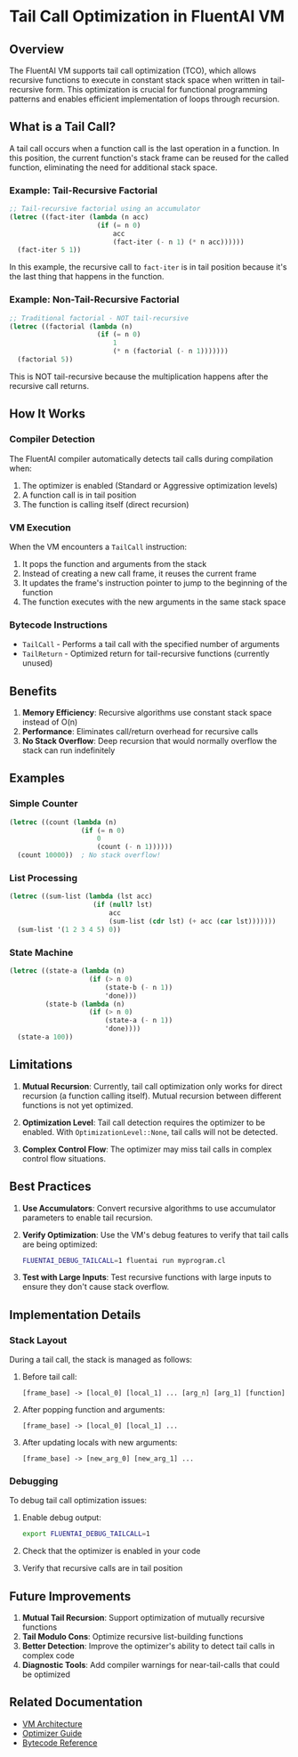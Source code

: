 # Tail Call Optimization in FluentAI VM

## Overview

The FluentAI VM supports tail call optimization (TCO), which allows recursive functions to execute in constant stack space when written in tail-recursive form. This optimization is crucial for functional programming patterns and enables efficient implementation of loops through recursion.

## What is a Tail Call?

A tail call occurs when a function call is the last operation in a function. In this position, the current function's stack frame can be reused for the called function, eliminating the need for additional stack space.

### Example: Tail-Recursive Factorial

```scheme
;; Tail-recursive factorial using an accumulator
(letrec ((fact-iter (lambda (n acc)
                      (if (= n 0)
                          acc
                          (fact-iter (- n 1) (* n acc))))))
  (fact-iter 5 1))
```

In this example, the recursive call to `fact-iter` is in tail position because it's the last thing that happens in the function.

### Example: Non-Tail-Recursive Factorial

```scheme
;; Traditional factorial - NOT tail-recursive
(letrec ((factorial (lambda (n)
                      (if (= n 0)
                          1
                          (* n (factorial (- n 1)))))))
  (factorial 5))
```

This is NOT tail-recursive because the multiplication happens after the recursive call returns.

## How It Works

### Compiler Detection

The FluentAI compiler automatically detects tail calls during compilation when:
1. The optimizer is enabled (Standard or Aggressive optimization levels)
2. A function call is in tail position
3. The function is calling itself (direct recursion)

### VM Execution

When the VM encounters a `TailCall` instruction:
1. It pops the function and arguments from the stack
2. Instead of creating a new call frame, it reuses the current frame
3. It updates the frame's instruction pointer to jump to the beginning of the function
4. The function executes with the new arguments in the same stack space

### Bytecode Instructions

- `TailCall` - Performs a tail call with the specified number of arguments
- `TailReturn` - Optimized return for tail-recursive functions (currently unused)

## Benefits

1. **Memory Efficiency**: Recursive algorithms use constant stack space instead of O(n)
2. **Performance**: Eliminates call/return overhead for recursive calls
3. **No Stack Overflow**: Deep recursion that would normally overflow the stack can run indefinitely

## Examples

### Simple Counter
```scheme
(letrec ((count (lambda (n)
                  (if (= n 0)
                      0
                      (count (- n 1))))))
  (count 10000))  ; No stack overflow!
```

### List Processing
```scheme
(letrec ((sum-list (lambda (lst acc)
                     (if (null? lst)
                         acc
                         (sum-list (cdr lst) (+ acc (car lst)))))))
  (sum-list '(1 2 3 4 5) 0))
```

### State Machine
```scheme
(letrec ((state-a (lambda (n)
                    (if (> n 0)
                        (state-b (- n 1))
                        'done)))
         (state-b (lambda (n)
                    (if (> n 0)
                        (state-a (- n 1))
                        'done))))
  (state-a 100))
```

## Limitations

1. **Mutual Recursion**: Currently, tail call optimization only works for direct recursion (a function calling itself). Mutual recursion between different functions is not yet optimized.

2. **Optimization Level**: Tail call detection requires the optimizer to be enabled. With `OptimizationLevel::None`, tail calls will not be detected.

3. **Complex Control Flow**: The optimizer may miss tail calls in complex control flow situations.

## Best Practices

1. **Use Accumulators**: Convert recursive algorithms to use accumulator parameters to enable tail recursion.

2. **Verify Optimization**: Use the VM's debug features to verify that tail calls are being optimized:
   ```bash
   FLUENTAI_DEBUG_TAILCALL=1 fluentai run myprogram.cl
   ```

3. **Test with Large Inputs**: Test recursive functions with large inputs to ensure they don't cause stack overflow.

## Implementation Details

### Stack Layout

During a tail call, the stack is managed as follows:

1. Before tail call:
   ```
   [frame_base] -> [local_0] [local_1] ... [arg_n] [arg_1] [function]
   ```

2. After popping function and arguments:
   ```
   [frame_base] -> [local_0] [local_1] ...
   ```

3. After updating locals with new arguments:
   ```
   [frame_base] -> [new_arg_0] [new_arg_1] ...
   ```

### Debugging

To debug tail call optimization issues:

1. Enable debug output:
   ```bash
   export FLUENTAI_DEBUG_TAILCALL=1
   ```

2. Check that the optimizer is enabled in your code

3. Verify that recursive calls are in tail position

## Future Improvements

1. **Mutual Tail Recursion**: Support optimization of mutually recursive functions
2. **Tail Modulo Cons**: Optimize recursive list-building functions
3. **Better Detection**: Improve the optimizer's ability to detect tail calls in complex code
4. **Diagnostic Tools**: Add compiler warnings for near-tail-calls that could be optimized

## Related Documentation

- [VM Architecture](./architecture.md)
- [Optimizer Guide](../../fluentai-optimizer/docs/optimizer.md)
- [Bytecode Reference](./bytecode.md)